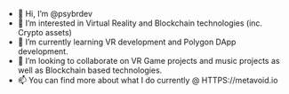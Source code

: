 - 👋 Hi, I’m @psybrdev
- 👀 I’m interested in Virtual Reality and Blockchain technologies (inc. Crypto assets)
- 🌱 I’m currently learning VR development and Polygon DApp development.
- 💞️ I’m looking to collaborate on VR Game projects and music projects as well as Blockchain based technologies.
- 📫 You can find more about what I do currently @ HTTPS://metavoid.io

<!---
psybrmedia/psybrmedia is a ✨ special ✨ repository because its `README.md` (this file) appears on your GitHub profile.
You can click the Preview link to take a look at your changes.
--->
